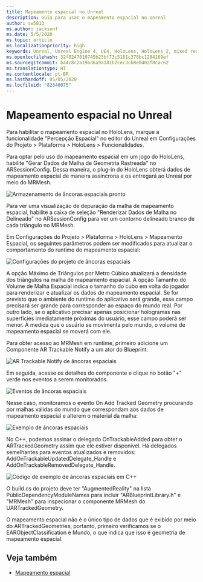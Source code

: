 ```yaml
---
title: Mapeamento espacial no Unreal
description: Guia para usar o mapeamento espacial no Unreal
author: sw5813
ms.author: jacksonf
ms.date: 5/5/2020
ms.topic: article
ms.localizationpriority: high
keywords: Unreal, Unreal Engine 4, UE4, HoloLens, HoloLens 2, mixed reality, development, features, documentation, guides, holograms, spatial mapping
ms.openlocfilehash: 32f8247010745b23bf73c5161c378bc1284169ef
ms.sourcegitcommit: ba4c8c2a19bd6a9a181b2cec3cb8e0402f8cac62
ms.translationtype: HT
ms.contentlocale: pt-BR
ms.lasthandoff: 05/05/2020
ms.locfileid: "82840075"
---
```

# <a name="spatial-mapping-in-unreal"></a>Mapeamento espacial no Unreal

Para habilitar o mapeamento espacial no HoloLens, marque a funcionalidade "Percepção Espacial" no editor do Unreal em Configurações do Projeto > Plataforma > HoloLens > Funcionalidades.  

Para optar pelo uso do mapeamento espacial em um jogo do HoloLens, habilite "Gerar Dados de Malha de Geometria Rastreada" no ARSessionConfig.  Dessa maneira, o plug-in do HoloLens obterá dados de mapeamento espacial de maneira assíncrona e os entregará ao Unreal por meio do MRMesh. 

![Armazenamento de âncoras espaciais pronto](images/unreal-spatialmapping-arsettings.PNG)

Para ver uma visualização de depuração da malha de mapeamento espacial, habilite a caixa de seleção "Renderizar Dados de Malha no Delineado" no ARSessionConfig para ver um contorno delineado branco de cada triângulo no MRMesh. 

Em Configurações do Projeto > Plataforma > HoloLens > Mapeamento Espacial, os seguintes parâmetros podem ser modificados para atualizar o comportamento do runtime do mapeamento espacial: 

![Configurações do projeto de âncoras espaciais](images/unreal-spatialmapping-projectsettings.PNG)

A opção Máximo de Triângulos por Metro Cúbico atualizará a densidade dos triângulos na malha de mapeamento espacial.  A opção Tamanho do Volume de Malha Espacial indica o tamanho do cubo em volta do jogador para renderizar e atualizar os dados de mapeamento espacial.  Se for previsto que o ambiente do runtime do aplicativo será grande, esse campo precisará ser grande para corresponder ao espaço do mundo real.  Por outro lado, se o aplicativo precisar apenas posicionar hologramas nas superfícies imediatamente próximas do usuário, esse campo poderá ser menor.  À medida que o usuário se movimenta pelo mundo, o volume de mapeamento espacial se moverá com ele. 

Para obter acesso ao MRMesh em runtime, primeiro adicione um Componente AR Trackable Notify a um ator do Blueprint: 

![AR Trackable Notify de âncoras espaciais](images/unreal-spatialmapping-artrackablenotify.PNG)

Em seguida, acesse os detalhes do componente e clique no botão "+" verde nos eventos a serem monitorados. 

![Eventos de âncoras espaciais](images/unreal-spatialmapping-events.PNG)

Nesse caso, monitoramos o evento On Add Tracked Geometry procurando por malhas válidas do mundo que correspondam aos dados de mapeamento espacial e alterem o material da malha: 

![Exemplo de âncoras espaciais](images/unreal-spatialmapping-example.PNG)

No C++, podemos assinar o delegado OnTrackableAdded para obter o ARTrackedGeometry assim que ele estiver disponível.  Há delegados semelhantes para eventos atualizados e removidos: AddOnTrackableUpdatedDelegate_Handle e AddOnTrackableRemovedDelegate_Handle. 

![Código de exemplo de âncoras espaciais em C++](images/unreal-spatialmapping-examplecode.PNG)

O build.cs do projeto deve ter "AugmentedReality" na lista PublicDependencyModuleNames para incluir "ARBlueprintLibrary.h" e "MRMesh" para inspecionar o componente MRMesh do UARTrackedGeometry. 

O mapeamento espacial não é o único tipo de dados que é exibido por meio do ARTrackedGeometries, portanto, primeiro verificamos se o EARObjectClassification é Mundo, o que indica que isso é geometria de mapeamento espacial. 

## <a name="see-also"></a>Veja também
* [Mapeamento espacial](spatial-mapping.md)
